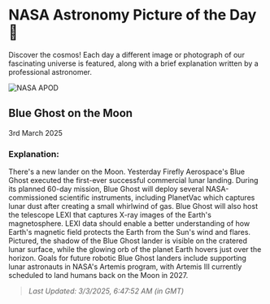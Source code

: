 
  # NASA Astronomy Picture of the Day 🌌

  Discover the cosmos! Each day a different image or photograph of our fascinating universe is featured, along with a brief explanation written by a professional astronomer.

![NASA APOD](https://apod.nasa.gov/apod/image/2503/BlueGhostShadow_Firefly_4096.jpg)

## Blue Ghost on the Moon

3rd March 2025

### Explanation: 

There's a new lander on the Moon. Yesterday Firefly Aerospace's Blue Ghost executed the first-ever successful commercial lunar landing. During its planned 60-day mission, Blue Ghost will deploy several NASA-commissioned scientific instruments, including PlanetVac which captures lunar dust after creating a small whirlwind of gas. Blue Ghost will also host the telescope LEXI that captures X-ray images of the Earth's magnetosphere. LEXI data should enable a better understanding of how Earth's magnetic field protects the Earth from the Sun's wind and flares.  Pictured, the shadow of the Blue Ghost lander is visible on the cratered lunar surface, while the glowing orb of the planet Earth hovers just over the horizon. Goals for future robotic Blue Ghost landers include supporting lunar astronauts in NASA's Artemis program, with Artemis III currently scheduled to land humans back on the Moon in 2027.

> _Last Updated: 3/3/2025, 6:47:52 AM (in GMT)_
